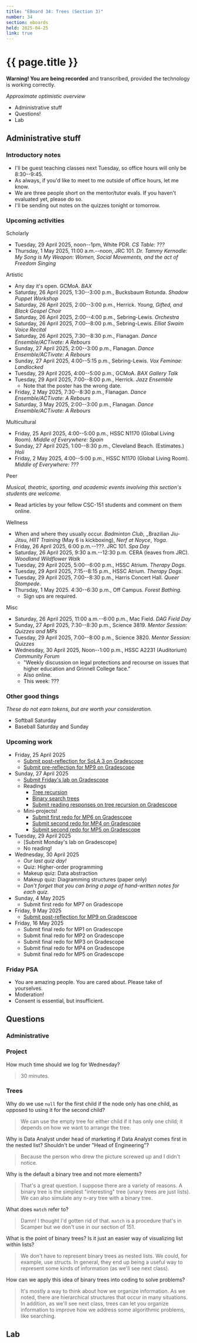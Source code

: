 ```yaml
---
title: "EBoard 34: Trees (Section 3)"
number: 34
section: eboards
held: 2025-04-25
link: true
---
```

# {{ page.title }}

**Warning! You are being recorded** and transcribed, provided the technology
is working correctly.

_Approximate optimistic overview_

* Administrative stuff 
* Questions! 
* Lab

Administrative stuff
--------------------

### Introductory notes

* I'll be guest teaching classes next Tuesday, so office hours will only
  be 8:30--9:45.
* As always, if you'd like to meet to me outside of office hours, let 
  me know.
* We are three people short on the mentor/tutor evals. If you haven't
  evaluated yet, please do so.
* I'll be sending out notes on the quizzes tonight or tomorrow.

### Upcoming activities

Scholarly

* Tuesday, 29 April 2025, noon--1pm, White PDR.
  _CS Table: ???_
* Thursday, 1 May 2025, 11:00 a.m.--noon, JRC 101.
  _Dr. Tammy Kernodle: My Song is My Weapon: Women, Social Movements,
  and the act of Freedom Singing_

Artistic

* Any day it's open. GCMoA.
  _BAX_
* Saturday, 26 April 2025, 1:30--3:00 p.m., Bucksbaum Rotunda.
  _Shadow Puppet Workshop_
* Saturday, 26 April 2025, 2:00--3:00 p.m., Herrick.
  _Young, Gifted, and Black Gospel Choir_
* Saturday, 26 April 2025, 2:00--4:00 p.m., Sebring-Lewis.
  _Orchestra_
* Saturday, 26 April 2025, 7:00--8:00 p.m., Sebring-Lewis.
  _Elliot Swaim Voice Recital_
* Saturday, 26 April 2025, 7:30--8:30 p.m., Flanagan.
  _Dance Ensemble/ACTivate: A Rebours_
* Sunday, 27 April 2025, 2:00--3:00 p.m., Flanagan.
  _Dance Ensemble/ACTivate: A Rebours_
* Sunday, 27 April 2025, 4:00--5:15 p.m., Sebring-Lewis.
  _Vox Feminae: Landlocked_
* Tuesday, 29 April 2025, 4:00--5:00 p.m., GCMoA.
  _BAX Gallery Talk_
* Tuesday, 29 April 2025, 7:00--8:00 p.m., Herrick.
  _Jazz Ensemble_
    * Note that the poster has the wrong date.
* Friday, 2 May 2025, 7:30--8:30 p.m., Flanagan.
  _Dance Ensemble/ACTivate: A Rebours_
* Saturday, 3 May 2025, 2:00--3:00 p.m., Flanagan.
  _Dance Ensemble/ACTivate: A Rebours_

Multicultural

* Friday, 25 April 2025, 4:00--5:00 p.m., HSSC N1170 (Global Living Room).
  _Middle of Everywhere: Spain_
* Sunday, 27 April 2025, 1:00--8:30 p.m., Cleveland Beach. (Estimates.)
  _Holi_
* Friday, 2 May 2025, 4:00--5:00 p.m., HSSC N1170 (Global Living Room).
  _Middle of Everywhere: ???_

Peer

_Musical, theatric, sporting, and academic events involving this section's
students are welcome._

* Read articles by your fellow CSC-151 students and comment on them online.

Wellness

* When and where they usually occur.
  _Badminton Club_, _Brazilian Jiu-Jitsu, _HIIT Training_ (May 6 is kickboxing),
  _Nerf at Noyce_, _Yoga_.
* Friday, 26 April 2025, 6:00 p.m.--???. JRC 101.
  _Spa Day_
* Saturday, 26 April 2025, 9:30 a.m.--12:30 p.m. CERA (leaves from JRC).
  _Woodland Wildflower Walk_
* Tuesday, 29 April 2025, 5:00--6:00 p.m., HSSC Atrium.
  _Therapy Dogs_.
* Tuesday, 29 April 2025, 7:15--8:15 p.m., HSSC Atrium.
  _Therapy Dogs_.
* Tuesday, 29 April 2025, 7:00--8:30 p.m., Harris Concert Hall.
  _Queer Stompede_.
* Thursday, 1 May 2025. 4:30--6:30 p.m., Off Campus.
  _Forest Bathing._
    * Sign ups are required.

Misc

* Saturday, 26 April 2025, 11:00 a.m.--6:00 p.m., Mac Field.
  _DAG Field Day_
* Sunday, 27 April 2025, 7:30--8:30 p.m., Science 3819. 
  _Mentor Session: Quizzes and MPs_
* Tuesday, 29 April 2025, 7:00--8:00 p.m., Science 3820.
  _Mentor Session: Quizzes_
* Wednesday, 30 April 2025, Noon--1:00 p.m., HSSC A2231 (Auditorium)
  _Community Forum_
    * "Weekly discussion on legal protections and recourse on issues 
      that higher education and Grinnell College face."
    * Also online.
    * This week: ???

### Other good things

_These do not earn tokens, but are worth your consideration._

* Softball Saturday
* Baseball Saturday and Sunday

### Upcoming work

* Friday, 25 April 2025
    * [Submit post-reflection for SoLA 3 on Gradescope](https://www.gradescope.com/courses/948769/assignments/6059335)
    * [Submit pre-reflection for MP9 on Gradescope](https://www.gradescope.com/courses/948769/assignments/6127773)
* Sunday, 27 April 2025
    * [Submit Friday's lab on Gradescope](https://www.gradescope.com/courses/948769/assignments/6127771)
    * Readings
        * [Tree recursion](../readings/tree-recursion)
        * [Binary search trees](../readings/binary-search-trees)
        * [Submit reading responses on tree recursion on Gradescope](https://www.gradescope.com/courses/948769/assignments/6127874)
    * Mini-projects!
        * [Submit first redo for MP6 on Gradescope](https://www.gradescope.com/courses/948769/assignments/6097560)
        * [Submit second redo for MP4 on Gradescope](https://www.gradescope.com/courses/948769/assignments/6045580)
        * [Submit second redo for MP5 on Gradescope](https://www.gradescope.com/courses/948769/assignments/6045581)
* Tuesday, 29 April 2025
    * [Submit Monday's lab on Gradescope]
    * No reading!
* Wednesday, 30 April 2025
    * _Our last quiz day!_
    * Quiz: Higher-order programming
    * Makeup quiz: Data abstraction
    * Makeup quiz: Diagramming structures (paper only)
    * _Don't forget that you can bring a page of hand-written notes for
      each quiz._
* Sunday, 4 May 2025
    * Submit first redo for MP7 on Gradescope
* Friday, 9 May 2025
    * [Submit post-reflection for MP9 on Gradescope](https://www.gradescope.com/courses/948769/assignments/6127774)
* Friday, 16 May 2025
    * Submit final redo for MP1 on Gradescope
    * Submit final redo for MP2 on Gradescope
    * Submit final redo for MP3 on Gradescope
    * Submit final redo for MP4 on Gradescope
    * Submit final redo for MP5 on Gradescope

### Friday PSA

* You are amazing people. You are cared about. Please take of yourselves.
* Moderation!
* Consent is essential, but insufficient.

Questions
---------

### Administrative

### Project

How much time should we log for Wednesday?

> 30 minutes.

### Trees

Why do we use `null` for the first child if the node only has one
child, as opposed to using it for the second child?

> We can use the empty tree for either child if it has only one
child; it depends on how we want to arrange the tree.

Why is Data Analyst under head of marketing if Data Analyst comes
first in the nested list? Shouldn't be under "Head of Engineering"?

> Because the person who drew the picture screwed up and I didn't notice.

Why is the default a binary tree and not more elements?

> That's a great question. I suppose there are a variety of reasons.
  A binary tree is the simplest "interesting" tree (unary trees are
  just lists). We can also simulate any n-ary tree with a binary tree.

What does `match` refer to?

> Damn! I thought I'd gotten rid of that. `match` is a procedure that's
  in Scamper but we don't use in our section of 151.

What is the point of binary trees? Is it just an easier way of
visualizing list within lists?

> We don't have to represent binary trees as nested lists. We could,
for example, use structs. In general, they end up being a useful
way to represent some kinds of information (as we'll see next class).

How can we apply this idea of binary trees into coding to solve problems?

> It's mostly a way to think about how we organize information. As we noted,
  there are hierarchical structures that occur in many situations. In addition,
  as we'll see next class, trees can let you organize information to
  improve how we address some algorithmic problems, like searching.

Lab
---


